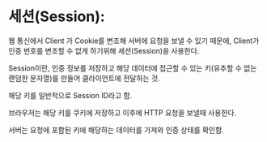 # 세션(Session):

웹 통신에서 Client 가 Cookie를 변조해 서버에 요청을 보낼 수 있기 때문에,
Client가 인증 번호를 변조할 수 없게 하기위해 세션(Session)을 사용한다.

Session이란, 인증 정보를 저장하고 해당 데이터에 접근할 수 있는 키(유추할 수 없는 랜덤한 문자열)를 만들어
클라이언트에 전달하는 것.

해당 키를 일반적으로 Session ID라고 함.

브라우저는 해당 키를 쿠키에 저장하고 이후에 HTTP 요청을 보낼때 사용한다.

서버는 요청에 포함된 키에 해당하는 데이터를 가져와 인증 상태를 확인함.
